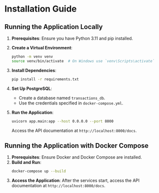# Installation Guide

## Running the Application Locally

1. **Prerequisites**: Ensure you have Python 3.11 and pip installed.
2. **Create a Virtual Environment**:
   ```bash
   python -m venv venv
   source venv/bin/activate  # On Windows use `venv\Scripts\activate`
   ```
3. **Install Dependencies**:
   ```bash
   pip install -r requirements.txt
   ```
4. **Set Up PostgreSQL**:
   - Create a database named `transactions_db`.
   - Use the credentials specified in `docker-compose.yml`.

5. **Run the Application**:
   ```bash
   uvicorn app.main:app --host 0.0.0.0 --port 8000
   ```
   Access the API documentation at `http://localhost:8000/docs`.

## Running the Application with Docker Compose

1. **Prerequisites**: Ensure Docker and Docker Compose are installed.
2. **Build and Run**:
   ```bash
   docker-compose up --build
   ```
3. **Access the Application**:
   After the services start, access the API documentation at `http://localhost:8000/docs`.
